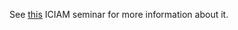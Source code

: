 
See [this](http://www.cs.cas.cz/krylov/download/slides/2011/2011-Tichy-ICIAM.pdf) ICIAM seminar for more information about it. 